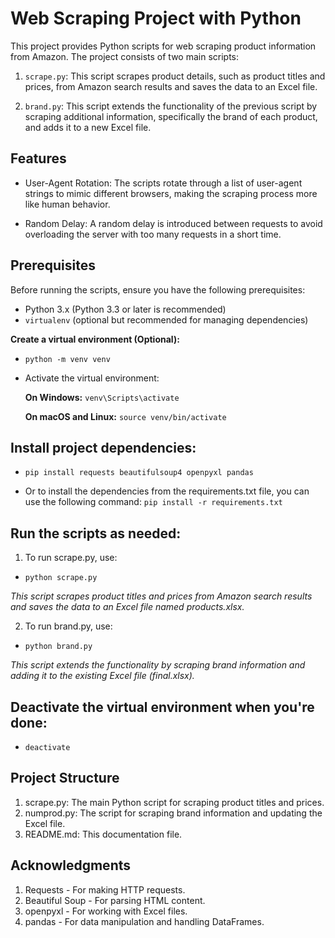 # Web Scraping Project with Python

This project provides Python scripts for web scraping product information from Amazon. The project consists of two main scripts:

1. `scrape.py`: This script scrapes product details, such as product titles and prices, from Amazon search results and saves the data to an Excel file.

2. `brand.py`: This script extends the functionality of the previous script by scraping additional information, specifically the brand of each product, and adds it to a new Excel file.

## Features

- User-Agent Rotation: The scripts rotate through a list of user-agent strings to mimic different browsers, making the scraping process more like human behavior.

- Random Delay: A random delay is introduced between requests to avoid overloading the server with too many requests in a short time.

## Prerequisites

Before running the scripts, ensure you have the following prerequisites:

- Python 3.x (Python 3.3 or later is recommended)
- `virtualenv` (optional but recommended for managing dependencies)

__Create a virtual environment (Optional):__
- `python -m venv venv`

- Activate the virtual environment:

   __On Windows:__
  `venv\Scripts\activate`

  __On macOS and Linux:__
  `source venv/bin/activate`

## Install project dependencies:
- `pip install requests beautifulsoup4 openpyxl pandas`

-  Or to install the dependencies from the requirements.txt file, you can use the following command:
 `pip install -r requirements.txt`

## Run the scripts as needed:

1. To run scrape.py, use:
-  `python scrape.py`

_This script scrapes product titles and prices from Amazon search results and saves the data to an Excel file named products.xlsx._

2. To run brand.py, use:
- `python brand.py`

_This script extends the functionality by scraping brand information and adding it to the existing Excel file (final.xlsx)._

## Deactivate the virtual environment when you're done:
- `deactivate`

## Project Structure
1. scrape.py: The main Python script for scraping product titles and prices.
2. numprod.py: The script for scraping brand information and updating the Excel file.
3. README.md: This documentation file.

## Acknowledgments
1. Requests - For making HTTP requests.
2. Beautiful Soup - For parsing HTML content.
3. openpyxl - For working with Excel files.
4. pandas - For data manipulation and handling DataFrames.
